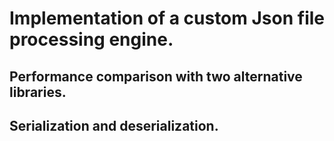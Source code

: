 # Implementation of a custom Json file processing engine.
## Performance comparison with two alternative libraries.
## Serialization and deserialization.
